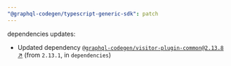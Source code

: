```yaml
---
"@graphql-codegen/typescript-generic-sdk": patch
---
```

dependencies updates:
  - Updated dependency [`@graphql-codegen/visitor-plugin-common@2.13.8` ↗︎](https://www.npmjs.com/package/@graphql-codegen/visitor-plugin-common/v/2.13.8) (from `2.13.1`, in `dependencies`)
